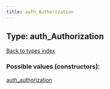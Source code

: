 ```yaml
---
title: auth_Authorization
---
```

## Type: auth\_Authorization  
[Back to types index](index.md)



### Possible values (constructors):

[auth\_authorization](../constructors/auth_authorization.md)  

